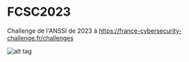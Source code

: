 # FCSC2023
Challenge de l'ANSSI de 2023 à https://france-cybersecurity-challenge.fr/challenges


![alt tag](https://github.com/JackeOLantern/FCSC2023/issues/1)
